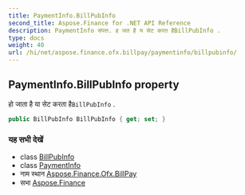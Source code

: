 ```yaml
---
title: PaymentInfo.BillPubInfo
second_title: Aspose.Finance for .NET API Reference
description: PaymentInfo संपत्त. ह जत है य सेट करत हैBillPubInfo .
type: docs
weight: 40
url: /hi/net/aspose.finance.ofx.billpay/paymentinfo/billpubinfo/
---
```

## PaymentInfo.BillPubInfo property

हो जाता है या सेट करता है`BillPubInfo` .

```csharp
public BillPubInfo BillPubInfo { get; set; }
```

### यह सभी देखें

* class [BillPubInfo](../../billpubinfo/)
* class [PaymentInfo](../)
* नाम स्थान [Aspose.Finance.Ofx.BillPay](../../paymentinfo/)
* सभा [Aspose.Finance](../../../)


